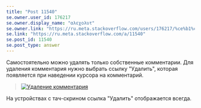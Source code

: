```yaml
---
title: "Post 11540"
se.owner.user_id: 176217
se.owner.display_name: "αλεχολυτ"
se.owner.link: "https://ru.meta.stackoverflow.com/users/176217/%ce%b1%ce%bb%ce%b5%cf%87%ce%bf%ce%bb%cf%85%cf%84"
se.link: "https://ru.meta.stackoverflow.com/a/11540"
se.post_id: 11540
se.post_type: answer
---
```

<p>Самостоятельно можно удалять только собственные комментарии. Для удаления комментария нужно выбрать ссылку &quot;Удалить&quot;, которая появляется при наведении курсора на комментарий.</p>
<blockquote>
<p><a href="https://i.stack.imgur.com/EP5QI.gif" rel="nofollow noreferrer"><img src="https://i.stack.imgur.com/EP5QI.gif" alt="Удаление комментария" /></a></p>
</blockquote>
<p>На устройствах с тач-скрином ссылка &quot;Удалить&quot; отображается всегда.</p>
